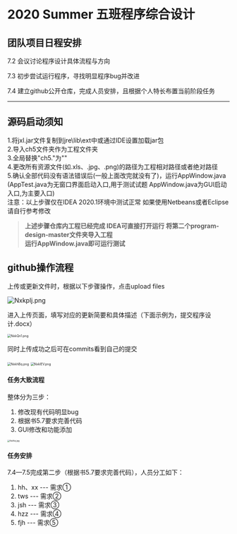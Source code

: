 # 2020 Summer 五班程序综合设计
## 团队项目日程安排

7.2     会议讨论程序设计具体流程与方向  

7.3     初步尝试运行程序，寻找明显程序bug并改进  

7.4	 建立github公开仓库，完成人员安排，且根据个人特长布置当前阶段任务  

------

## 源码启动须知   
1.将jxl.jar文件复制到jre\lib\ext中或通过IDE设置加载jar包  
2.导入ch5文件夹作为工程文件夹  
3.全局替换"ch5."为""  
4.更改所有资源文件(如.xls、.jpg、.png)的路径为工程相对路径或者绝对路径  
5.确认全部代码没有语法错误后(一般上面改完就没有了)，运行AppWindow.java  
   (AppTest.java为无窗口界面启动入口,用于测试试题 AppWindow.java为GUI启动入口,为主要入口)  
注意：以上步骤仅在IDEA 2020.1环境中测试正常 如果使用Netbeans或者Eclipse 请自行参考修改  
>**上述步骤仓库内工程已经完成 IDEA可直接打开运行   将第二个program-design-master文件夹导入工程    
>运行AppWindow.java即可运行测试**

## github操作流程  

上传或更新文件时，根据以下步骤操作，点击upload files

![Nxkplj.png](https://s1.ax1x.com/2020/07/04/Nxkplj.png)

进入上传页面，填写对应的更新简要和具体描述（下面示例为，提交程序设计.docx）

<img src="https://s1.ax1x.com/2020/07/04/NxkQn1.png" alt="NxkQn1.png" style="zoom:50%;" />

同时上传成功之后可在commits看到自己的提交

<img src="https://s1.ax1x.com/2020/07/04/NxkhBq.png" alt="NxkhBq.png" style="zoom:50%;" />

<img src="https://s1.ax1x.com/2020/07/04/NxkIEV.png" alt="NxkIEV.png" style="zoom:50%;" />

#### 任务大致流程   

整体分为三步：

1. 修改现有代码明显bug
2. 根据书5.7要求完善代码
3. GUI修改和功能添加

<img src="https://s1.ax1x.com/2020/07/04/NxAlvj.jpg" alt="NxAlvj.jpg" style="zoom: 33%;" />

#### 任务安排  

7.4—7.5完成第二步（根据书5.7要求完善代码），人员分工如下：

1. hh、xx --- 需求①
2. tws --- 需求②
3. jsh --- 需求③
4. hzz --- 需求④
5. fjh --- 需求⑤

